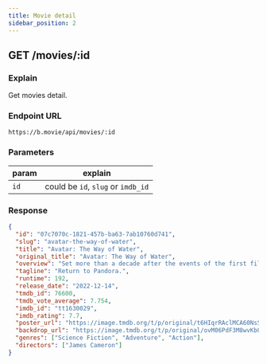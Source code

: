 ```yaml
---
title: Movie detail
sidebar_position: 2
---
```


## GET /movies/:id

### Explain

Get movies detail.

### Endpoint URL

```
https://b.movie/api/movies/:id
```

### Parameters

| param | explain                            |
| ----- | ---------------------------------- |
| `id`  | could be `id`, `slug` or `imdb_id` |

### Response

```json
{
  "id": "07c7070c-1821-457b-ba63-7ab10760d741",
  "slug": "avatar-the-way-of-water",
  "title": "Avatar: The Way of Water",
  "original_title": "Avatar: The Way of Water",
  "overview": "Set more than a decade after the events of the first film, learn the story of the Sully family (Jake, Neytiri, and their kids), the trouble that follows them, the lengths they go to keep each other safe, the battles they fight to stay alive, and the tragedies they endure.",
  "tagline": "Return to Pandora.",
  "runtime": 192,
  "release_date": "2022-12-14",
  "tmdb_id": 76600,
  "tmdb_vote_average": 7.754,
  "imdb_id": "tt1630029",
  "imdb_rating": 7.7,
  "poster_url": "https://image.tmdb.org/t/p/original/t6HIqrRAclMCA60NsSmeqe9RmNV.jpg",
  "backdrop_url": "https://image.tmdb.org/t/p/original/ovM06PdF3M8wvKb06i4sjW3xoww.jpg",
  "genres": ["Science Fiction", "Adventure", "Action"],
  "directors": ["James Cameron"]
}
```
